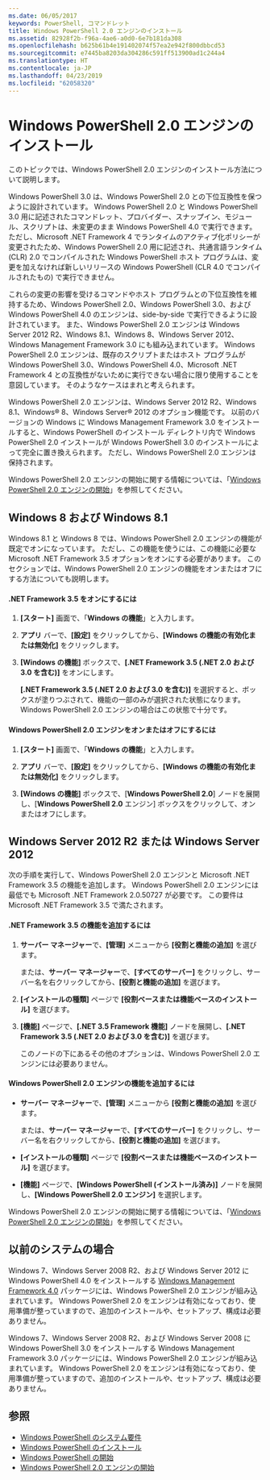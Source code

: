 ```yaml
---
ms.date: 06/05/2017
keywords: PowerShell, コマンドレット
title: Windows PowerShell 2.0 エンジンのインストール
ms.assetid: 82928f2b-f96a-4ae6-a0d0-6e7b181da308
ms.openlocfilehash: b625b61b4e191402074f57ea2e942f800dbbcd53
ms.sourcegitcommit: e7445ba8203da304286c591ff513900ad1c244a4
ms.translationtype: HT
ms.contentlocale: ja-JP
ms.lasthandoff: 04/23/2019
ms.locfileid: "62058320"
---
```

# <a name="installing-the-windows-powershell-20-engine"></a>Windows PowerShell 2.0 エンジンのインストール
このトピックでは、Windows PowerShell 2.0 エンジンのインストール方法について説明します。

Windows PowerShell 3.0 は、Windows PowerShell 2.0 との下位互換性を保つように設計されています。 Windows PowerShell 2.0 と Windows PowerShell 3.0 用に記述されたコマンドレット、プロバイダー、スナップイン、モジュール、スクリプトは、未変更のまま Windows PowerShell 4.0 で実行できます。 ただし、Microsoft .NET Framework 4 でランタイムのアクティブ化ポリシーが変更されたため、Windows PowerShell 2.0 用に記述され、共通言語ランタイム (CLR) 2.0 でコンパイルされた Windows PowerShell ホスト プログラムは、変更を加えなければ新しいリリースの Windows PowerShell (CLR 4.0 でコンパイルされたもの) で実行できません。

これらの変更の影響を受けるコマンドやホスト プログラムとの下位互換性を維持するため、Windows PowerShell 2.0、Windows PowerShell 3.0、および Windows PowerShell 4.0 のエンジンは、side-by-side で実行できるように設計されています。 また、Windows PowerShell 2.0 エンジンは Windows Server 2012 R2、Windows 8.1、Windows 8、Windows Server 2012、Windows Management Framework 3.0 にも組み込まれています。 Windows PowerShell 2.0 エンジンは、既存のスクリプトまたはホスト プログラムが Windows PowerShell 3.0、Windows PowerShell 4.0、Microsoft .NET Framework 4 との互換性がないために実行できない場合に限り使用することを意図しています。 そのようなケースはまれと考えられます。

Windows PowerShell 2.0 エンジンは、Windows Server 2012 R2、Windows 8.1、Windows® 8、Windows Server® 2012 のオプション機能です。 以前のバージョンの Windows に Windows Management Framework 3.0 をインストールすると、Windows PowerShell のインストール ディレクトリ内で Windows PowerShell 2.0 インストールが Windows PowerShell 3.0 のインストールによって完全に置き換えられます。 ただし、Windows PowerShell 2.0 エンジンは保持されます。

Windows PowerShell 2.0 エンジンの開始に関する情報については、「[Windows PowerShell 2.0 エンジンの開始](../getting-started/Starting-the-Windows-PowerShell-2.0-Engine.md)」を参照してください。

## <a name="on-windows-81-and-windows-8"></a>Windows 8 および Windows 8.1
Windows 8.1 と Windows 8 では、Windows PowerShell 2.0 エンジンの機能が既定でオンになっています。 ただし、この機能を使うには、この機能に必要な Microsoft .NET Framework 3.5 オプションをオンにする必要があります。 このセクションでは、Windows PowerShell 2.0 エンジンの機能をオンまたはオフにする方法についても説明します。

#### <a name="to-turn-on-net-framework-35"></a>.NET Framework 3.5 をオンにするには

1. **[スタート]** 画面で、「**Windows の機能**」と入力します。

2. **アプリ** バーで、**[設定]** をクリックしてから、**[Windows の機能の有効化または無効化]** をクリックします。

3. **[Windows の機能]** ボックスで、**[.NET Framework 3.5 (.NET 2.0 および 3.0 を含む)]** をオンにします。

    **[.NET Framework 3.5 (.NET 2.0 および 3.0 を含む)]** を選択すると、ボックスが塗りつぶされて、機能の一部のみが選択された状態になります。 Windows PowerShell 2.0 エンジンの場合はこの状態で十分です。

#### <a name="to-turn-the-windows-powershell-20-engine-on-and-off"></a>Windows PowerShell 2.0 エンジンをオンまたはオフにするには

1. **[スタート]** 画面で、「**Windows の機能**」と入力します。

2. **アプリ** バーで、**[設定]** をクリックしてから、**[Windows の機能の有効化または無効化]** をクリックします。

3. **[Windows の機能]** ボックスで、[**Windows PowerShell 2.0**] ノードを展開し、[**Windows PowerShell 2.0** エンジン] ボックスをクリックして、オンまたはオフにします。

## <a name="on-windows-server-2012-r2-and-windows-server-2012"></a>Windows Server 2012 R2 または Windows Server 2012
次の手順を実行して、Windows PowerShell 2.0 エンジンと Microsoft .NET Framework 3.5 の機能を追加します。 Windows PowerShell 2.0 エンジンには最低でも Microsoft .NET Framework 2.0.50727 が必要です。 この要件は Microsoft .NET Framework 3.5 で満たされます。

#### <a name="to-add-the-net-framework-35-feature"></a>.NET Framework 3.5 の機能を追加するには

1. **サーバー マネージャー**で、**[管理]** メニューから **[役割と機能の追加]** を選びます。

    または、**サーバー マネージャー**で、**[すべてのサーバー]** をクリックし、サーバー名を右クリックしてから、**[役割と機能の追加]** を選びます。

2. **[インストールの種類]** ページで **[役割ベースまたは機能ベースのインストール]** を選びます。

3. **[機能]** ページで、**[.NET 3.5 Framework 機能]** ノードを展開し、**[.NET Framework 3.5 (.NET 2.0 および 3.0 を含む)]** を選びます。

    このノードの下にあるその他のオプションは、Windows PowerShell 2.0 エンジンには必要ありません。

#### <a name="to-add-the-windows-powershell-20-engine-feature"></a>Windows PowerShell 2.0 エンジンの機能を追加するには

- **サーバー マネージャー**で、**[管理]** メニューから **[役割と機能の追加]** を選びます。

    または、**サーバー マネージャー**で、**[すべてのサーバー]** をクリックし、サーバー名を右クリックしてから、**[役割と機能の追加]** を選びます。

- **[インストールの種類]** ページで **[役割ベースまたは機能ベースのインストール]** を選びます。

- **[機能]** ページで、**[Windows PowerShell (インストール済み)]** ノードを展開し、**[Windows PowerShell 2.0 エンジン]** を選択します。

Windows PowerShell 2.0 エンジンの開始に関する情報については、「[Windows PowerShell 2.0 エンジンの開始](../getting-started/Starting-the-Windows-PowerShell-2.0-Engine.md)」を参照してください。

## <a name="on-earlier-systems"></a>以前のシステムの場合
Windows 7、Windows Server 2008 R2、および Windows Server 2012 に Windows PowerShell 4.0 をインストールする [Windows Management Framework 4.0](https://go.microsoft.com/fwlink/?LinkID=293881) パッケージには、Windows PowerShell 2.0 エンジンが組み込まれています。 Windows PowerShell 2.0 をエンジンは有効になっており、使用準備が整っていますので、追加のインストールや、セットアップ、構成は必要ありません。

Windows 7、Windows Server 2008 R2、および Windows Server 2008 に Windows PowerShell 3.0 をインストールする Windows Management Framework 3.0 パッケージには、Windows PowerShell 2.0 エンジンが組み込まれています。 Windows PowerShell 2.0 をエンジンは有効になっており、使用準備が整っていますので、追加のインストールや、セットアップ、構成は必要ありません。

## <a name="see-also"></a>参照
- [Windows PowerShell のシステム要件](Windows-PowerShell-System-Requirements.md)
- [Windows PowerShell のインストール](Installing-Windows-PowerShell.md)
- [Windows PowerShell の開始](https://technet.microsoft.com/en-us/library/8ec8c2d7-8e7c-4722-a3d2-498fe5739a8e)
- [Windows PowerShell 2.0 エンジンの開始](../getting-started/Starting-the-Windows-PowerShell-2.0-Engine.md)